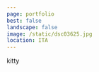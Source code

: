 ```yaml
---
page: portfolio
best: false
landscape: false
image: /static/dsc03625.jpg
location: ITA
---
```

kitty